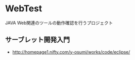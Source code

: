 WebTest
==========

JAVA Web関連のツールの動作確認を行うプロジェクト

サーブレット開発入門
---------------------------------
* <http://homepage1.nifty.com/y-osumi/works/code/eclipse/>

